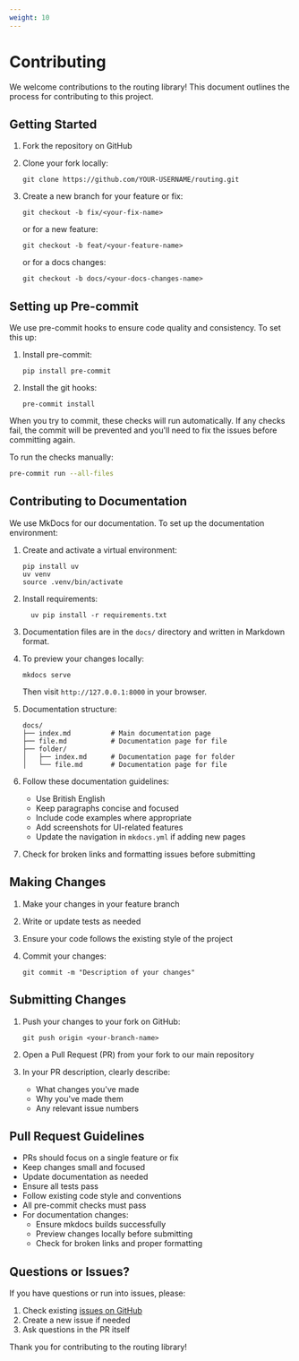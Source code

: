 ```yaml
---
weight: 10
---
```

# Contributing

We welcome contributions to the routing library! This document outlines the process for contributing to this project.

## Getting Started

1. Fork the repository on GitHub
2. Clone your fork locally:

    ```
    git clone https://github.com/YOUR-USERNAME/routing.git
    ```

3. Create a new branch for your feature or fix:

    ```
    git checkout -b fix/<your-fix-name>
    ```

    or for a new feature:

    ```
    git checkout -b feat/<your-feature-name>
    ```

    or for a docs changes:

    ```
    git checkout -b docs/<your-docs-changes-name>
    ```

## Setting up Pre-commit

We use pre-commit hooks to ensure code quality and consistency. To set this up:

1. Install pre-commit:

    ```
    pip install pre-commit
    ```

2. Install the git hooks:

    ```
    pre-commit install
    ```

When you try to commit, these checks will run automatically. If any checks fail, the commit will be prevented and you'll need to fix the issues before committing again.

To run the checks manually:

```bash
pre-commit run --all-files
```

## Contributing to Documentation

We use MkDocs for our documentation. To set up the documentation environment:

1.  Create and activate a virtual environment:

        pip install uv
        uv venv
        source .venv/bin/activate


2.  Install requirements:

    ```
      uv pip install -r requirements.txt
    ```

3.  Documentation files are in the `docs/` directory and written in Markdown format.

4.  To preview your changes locally:

    ```
    mkdocs serve
    ```

    Then visit `http://127.0.0.1:8000` in your browser.

5.  Documentation structure:

        docs/
        ├── index.md          # Main documentation page
        ├── file.md           # Documentation page for file
        ├── folder/
        │   ├── index.md      # Documentation page for folder
        │   └── file.md       # Documentation page for file

6.  Follow these documentation guidelines:

    - Use British English
    - Keep paragraphs concise and focused
    - Include code examples where appropriate
    - Add screenshots for UI-related features
    - Update the navigation in `mkdocs.yml` if adding new pages

7.  Check for broken links and formatting issues before submitting

## Making Changes

1. Make your changes in your feature branch
2. Write or update tests as needed
3. Ensure your code follows the existing style of the project
4. Commit your changes:

    ```
    git commit -m "Description of your changes"
    ```

## Submitting Changes

1. Push your changes to your fork on GitHub:

    ```
    git push origin <your-branch-name>
    ```

2. Open a Pull Request (PR) from your fork to our main repository
3. In your PR description, clearly describe:
    - What changes you've made
    - Why you've made them
    - Any relevant issue numbers

## Pull Request Guidelines

-   PRs should focus on a single feature or fix
-   Keep changes small and focused
-   Update documentation as needed
-   Ensure all tests pass
-   Follow existing code style and conventions
-   All pre-commit checks must pass
-   For documentation changes:
    -   Ensure mkdocs builds successfully
    -   Preview changes locally before submitting
    -   Check for broken links and proper formatting

## Questions or Issues?

If you have questions or run into issues, please:

1. Check existing [issues on GitHub](https://github.com/anvil-works/routing/issues)
2. Create a new issue if needed
3. Ask questions in the PR itself

Thank you for contributing to the routing library!
